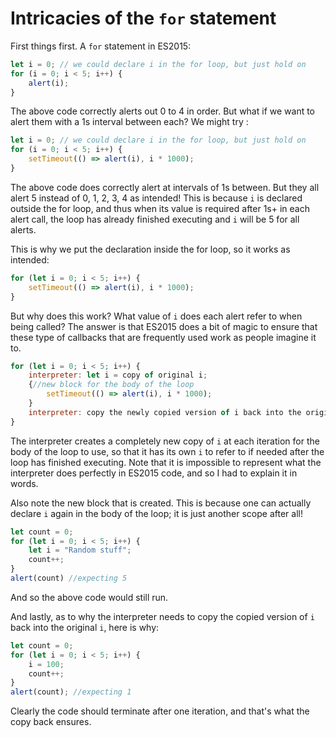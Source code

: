 # Intricacies of the `for` statement
First things first. A `for` statement in ES2015: 
```javascript
let i = 0; // we could declare i in the for loop, but just hold on
for (i = 0; i < 5; i++) {
    alert(i);
}
```
The above code correctly alerts out 0 to 4 in order. But what if we want to alert them with a 1s interval between each? We might try :
```javascript
let i = 0; // we could declare i in the for loop, but just hold on
for (i = 0; i < 5; i++) {
    setTimeout(() => alert(i), i * 1000);
}
```
The above code does correctly alert at intervals of 1s between. But they all alert 5 instead of 0, 1, 2, 3, 4 as intended! This is because `i` is declared outside the for loop, and thus when its value is required after 1s+ in each alert call, the loop has already finished executing and `i` will be 5 for all alerts. 

This is why we put the declaration inside the for loop, so it works as intended:

```javascript
for (let i = 0; i < 5; i++) {
    setTimeout(() => alert(i), i * 1000);
}
```

But why does this work? What value of `i` does each alert refer to when being called? The answer is that ES2015 does a bit of magic to ensure that these type of callbacks that are frequently used work as people imagine it to.

```javascript
for (let i = 0; i < 5; i++) {
    interpreter: let i = copy of original i;
    {//new block for the body of the loop
        setTimeout(() => alert(i), i * 1000);
    }
    interpreter: copy the newly copied version of i back into the original i;
}
```

The interpreter creates a completely new copy of `i` at each iteration for the body of the loop to use, so that it has its own `i` to refer to if needed after the loop has finished executing. Note that it is impossible to represent what the interpreter does perfectly in ES2015 code, and so I had to explain it in words.

Also note the new block that is created. This is because one can actually declare `i` again in the body of the loop; it is just another scope after all!
```javascript
let count = 0;
for (let i = 0; i < 5; i++) {
    let i = "Random stuff";
    count++;
}
alert(count) //expecting 5
```
And so the above code would still run.

And lastly, as to why the interpreter needs to copy the copied version of `i` back into the original `i`, here is why: 
```javascript
let count = 0;
for (let i = 0; i < 5; i++) {
    i = 100;
    count++;
}
alert(count); //expecting 1
```
Clearly the code should terminate after one iteration, and that's what the copy back ensures.
